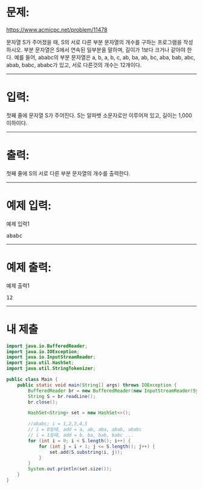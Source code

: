 # 문제: 
https://www.acmicpc.net/problem/11478

문자열 S가 주어졌을 때, S의 서로 다른 부분 문자열의 개수를 구하는 프로그램을 작성하시오.
부분 문자열은 S에서 연속된 일부분을 말하며, 길이가 1보다 크거나 같아야 한다.
예를 들어, ababc의 부분 문자열은 a, b, a, b, c, ab, ba, ab, bc, aba, bab, abc, abab, babc, ababc가 있고, 서로 다른것의 개수는 12개이다.

---
# 입력: 
첫째 줄에 문자열 S가 주어진다. S는 알파벳 소문자로만 이루어져 있고, 길이는 1,000 이하이다.

---
# 출력:
첫째 줄에 S의 서로 다른 부분 문자열의 개수를 출력한다.

---
# 예제 입력:

예제 입력1
<pre>
ababc
</pre>

---
# 예제 출력:

예제 출력1
<pre>
12
</pre>

---
# 내 제출

~~~java
import java.io.BufferedReader;
import java.io.IOException;
import java.io.InputStreamReader;
import java.util.HashSet;
import java.util.StringTokenizer;

public class Main {
    public static void main(String[] args) throws IOException {
        BufferedReader br = new BufferedReader(new InputStreamReader(System.in));
        String S = br.readLine();
        br.close();

        HashSet<String> set = new HashSet<>();

        //ababc; i = 1,2,3,4,5
        // i = 0일때, add = a, ab, aba, abab, ababc
        // i = 1일때, add = b, ba, bab, babc ...
        for (int i = 0; i < S.length(); i++) {
            for (int j = i + 1; j <= S.length(); j++) {
                set.add(S.substring(i, j));
            }
        }
        System.out.println(set.size());
    }
}
~~~
